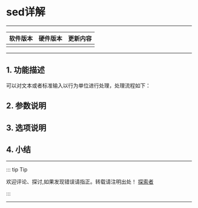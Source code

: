 
# sed详解

---

| 软件版本  | 硬件版本 | 更新内容 |
|---------|--------|----------|
||    |        |

---

## 1. 功能描述

可以对文本或者标准输入以行为单位进行处理，处理流程如下：


## 2. 参数说明

## 3. 选项说明

## 4. 小结

---
::: tip Tip 

欢迎评论、探讨,如果发现错误请指正。转载请注明出处！ [探索者](http://www.tsz.wiki) 

:::


---
<Vssue :title="$title"/>
